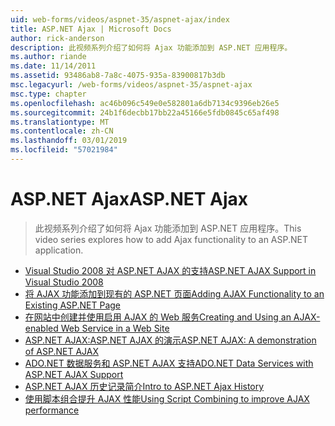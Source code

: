 ```yaml
---
uid: web-forms/videos/aspnet-35/aspnet-ajax/index
title: ASP.NET Ajax | Microsoft Docs
author: rick-anderson
description: 此视频系列介绍了如何将 Ajax 功能添加到 ASP.NET 应用程序。
ms.author: riande
ms.date: 11/14/2011
ms.assetid: 93486ab8-7a8c-4075-935a-83900817b3db
msc.legacyurl: /web-forms/videos/aspnet-35/aspnet-ajax
msc.type: chapter
ms.openlocfilehash: ac46b096c549e0e582801a6db7134c9396eb26e5
ms.sourcegitcommit: 24b1f6decbb17bb22a45166e5fdb0845c65af498
ms.translationtype: MT
ms.contentlocale: zh-CN
ms.lasthandoff: 03/01/2019
ms.locfileid: "57021984"
---
```

<a name="aspnet-ajax"></a><span data-ttu-id="3e254-103">ASP.NET Ajax</span><span class="sxs-lookup"><span data-stu-id="3e254-103">ASP.NET Ajax</span></span>
====================
> <span data-ttu-id="3e254-104">此视频系列介绍了如何将 Ajax 功能添加到 ASP.NET 应用程序。</span><span class="sxs-lookup"><span data-stu-id="3e254-104">This video series explores how to add Ajax functionality to an ASP.NET application.</span></span>


- [<span data-ttu-id="3e254-105">Visual Studio 2008 对 ASP.NET AJAX 的支持</span><span class="sxs-lookup"><span data-stu-id="3e254-105">ASP.NET AJAX Support in Visual Studio 2008</span></span>](aspnet-ajax-support-in-visual-studio-2008.md)
- [<span data-ttu-id="3e254-106">将 AJAX 功能添加到现有的 ASP.NET 页面</span><span class="sxs-lookup"><span data-stu-id="3e254-106">Adding AJAX Functionality to an Existing ASP.NET Page</span></span>](adding-ajax-functionality-to-an-existing-aspnet-page.md)
- [<span data-ttu-id="3e254-107">在网站中创建并使用启用 AJAX 的 Web 服务</span><span class="sxs-lookup"><span data-stu-id="3e254-107">Creating and Using an AJAX-enabled Web Service in a Web Site</span></span>](creating-and-using-an-ajax-enabled-web-service-in-a-web-site.md)
- [<span data-ttu-id="3e254-108">ASP.NET AJAX:ASP.NET AJAX 的演示</span><span class="sxs-lookup"><span data-stu-id="3e254-108">ASP.NET AJAX: A demonstration of ASP.NET AJAX</span></span>](aspnet-ajax-a-demonstration-of-aspnet-ajax.md)
- [<span data-ttu-id="3e254-109">ADO.NET 数据服务和 ASP.NET AJAX 支持</span><span class="sxs-lookup"><span data-stu-id="3e254-109">ADO.NET Data Services with ASP.NET AJAX Support</span></span>](adonet-data-services-with-aspnet-ajax-support.md)
- [<span data-ttu-id="3e254-110">ASP.NET AJAX 历史记录简介</span><span class="sxs-lookup"><span data-stu-id="3e254-110">Intro to ASP.NET Ajax History</span></span>](introduction-to-aspnet-ajax-history.md)
- [<span data-ttu-id="3e254-111">使用脚本组合提升 AJAX 性能</span><span class="sxs-lookup"><span data-stu-id="3e254-111">Using Script Combining to improve AJAX performance</span></span>](using-script-combining-to-improve-ajax-performance.md)
